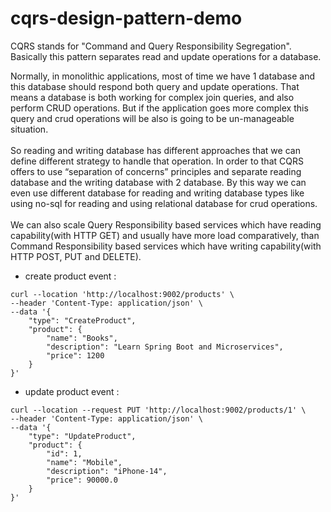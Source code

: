 # cqrs-design-pattern-demo
CQRS stands for "Command and Query Responsibility Segregation". Basically this pattern separates read and update operations for a database.

Normally, in monolithic applications, most of time we have 1 database and this database should respond both query and update operations.
That means a database is both working for complex join queries, and also perform CRUD operations. But if the application goes more complex
this query and crud operations will be also is going to be un-manageable situation. <br><br>
So reading and writing database has different approaches that we can define different strategy to handle that operation. In order to that
CQRS offers to use “separation of concerns” principles and separate reading database and the writing database with 2 database. By this way we can
even use different database for reading and writing database types like using no-sql for reading and using relational database for crud operations.<br><br>
We can also scale Query Responsibility based services which have reading capability(with HTTP GET) and usually have more load comparatively,
than Command Responsibility based services which have writing capability(with HTTP POST, PUT and DELETE).

- create product event :
```
curl --location 'http://localhost:9002/products' \
--header 'Content-Type: application/json' \
--data '{
    "type": "CreateProduct",
    "product": {
        "name": "Books",
        "description": "Learn Spring Boot and Microservices",
        "price": 1200
    }
}'
```

- update product event :
```
curl --location --request PUT 'http://localhost:9002/products/1' \
--header 'Content-Type: application/json' \
--data '{
    "type": "UpdateProduct",
    "product": {
        "id": 1,
        "name": "Mobile",
        "description": "iPhone-14",
        "price": 90000.0
    }
}'
```
